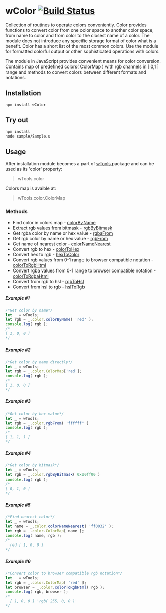 # wColor [![Build Status](https://travis-ci.org/Wandalen/wColor.svg?branch=master)](https://travis-ci.org/Wandalen/wColor)

Collection of routines to operate colors conveniently. Color provides functions to convert color from one color space to another color space, from name to color and from color to the closest name of a color. The module does not introduce any specific storage format of color what is a benefit. Color has a short list of the most common colors. Use the module for formatted colorful output or other sophisticated operations with colors.

The module in JavaScript provides convenient means for color conversion.
Contains map of predefined colors( ColorMap ) with rgb channels in [ 0,1 ] range and methods to convert colors between different formats and notations.

## Installation
```terminal
npm install wColor
```

## Try out
```
npm install
node sample/Sample.s
```

## Usage
After installation module becomes a part of [ wTools ]( https://github.com/Wandalen/wTools ) package and can be used as its 'color' property:
> wTools.color

Colors map is avaible at:
> wTools.color.ColorMap

### Methods
* Find color in colors map - [ colorByName ]()
* Extract rgb values from bitmask - [ rgbByBitmask ]()
* Get rgba color by name or hex value - [ rgbaFrom ]()
* Get rgb color by name or hex value - [ rgbFrom ]()
* Get name of nearest color - [ colorNameNearest ]()
* Convert rgb to hex - [ colorToHex ]()
* Convert hex to rgb - [ hexToColor ]()
* Convert rgb values from 0-1 range to browser compatible notation - [ colorToRgbHtml ]()
* Convert rgba values from 0-1 range to browser compatible notation - [ colorToRgbaHtml ]()
* Convert from rgb to hsl - [ rgbToHsl ]()
* Convert from hsl to rgb - [ hslToRgb ]()

##### Example #1
```javascript
/*Get color by name*/
let _ = wTools;
let rgb = _.color.colorByName( 'red' );
console.log( rgb );
/*
[ 1, 0, 0 ]
*/
```
##### Example #2
```javascript
/*Get color by name directly*/
let _ = wTools;
let rgb = _.color.ColorMap['red'];
console.log( rgb );
/*
[ 1, 0, 0 ]
*/
```
##### Example #3
```javascript
/*Get color by hex value*/
let _ = wTools;
let rgb = _.color.rgbFrom( 'ffffff' )
console.log( rgb );
/*
[ 1, 1, 1 ]
*/
```
##### Example #4
```javascript
/*Get color by bitmask*/
let _ = wTools;
let rgb = _.color.rgbByBitmask( 0x00ff00 )
console.log( rgb );
/*
[ 0, 1, 0 ]
*/
```
##### Example #5
```javascript
/*Find nearest color*/
let _ = wTools;
let name = _.color.colorNameNearest( 'ff0032' );
let rgb = _.color.ColorMap[ name ];
console.log( name, rgb );
/*
  red [ 1, 0, 0 ]
*/
```
##### Example #6
```javascript
/*Convert color to browser compatible rgb notation*/
let _ = wTools;
let rgb = _.color.ColorMap[ 'red' ];
let browser = _.color.colorToRgbHtml( rgb );
console.log( rgb, browser );
/*
  [ 1, 0, 0 ] 'rgb( 255, 0, 0 )'
*/
```






































